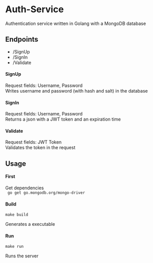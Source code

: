 # Auth-Service
Authentication service written in Golang with a MongoDB database

## Endpoints
* /SignUp
* /SignIn
* /Validate
  
#### SignUp
Request fields: Username, Password  
Writes username and password (with hash and salt) in the database

#### SignIn
Request fields: Username, Password  
Returns a json with a JWT token and an expiration time

#### Validate
Request fields: JWT Token  
Validates the token in the request

## Usage

#### First
Get dependencies  
``` go get go.mongodb.org/mongo-driver```

#### Build

```make build```

Generates a executable

#### Run

```make run```

Runs the server

